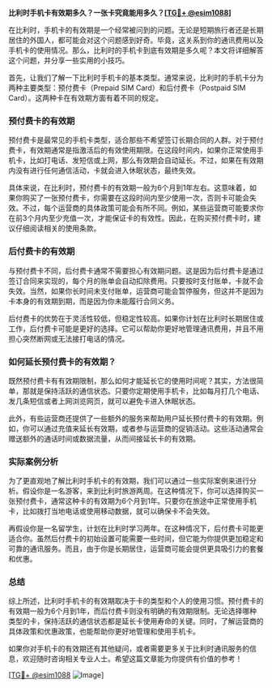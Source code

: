 **比利时手机卡有效期多久？一张卡究竟能用多久？[[TG💪+ @esim1088](https://t.me/s/esim1088)]**

在比利时，手机卡的有效期是一个经常被问到的问题。无论是短期旅行者还是长期居住的外国人，都可能会对这个问题感到好奇。毕竟，这关系到你的通讯费用以及手机卡的使用情况。那么，比利时的手机卡到底有效期是多久呢？本文将详细解答这个问题，并分享一些实用的小技巧。

首先，让我们了解一下比利时手机卡的基本类型。通常来说，比利时的手机卡分为两种主要类型：预付费卡（Prepaid SIM Card）和后付费卡（Postpaid SIM Card）。这两种卡在有效期方面有着不同的规定。

### 预付费卡的有效期

预付费卡是最常见的手机卡类型，适合那些不希望签订长期合同的人群。对于预付费卡，有效期通常是指激活后的有效使用期限。在这段时间内，如果你正常使用手机卡，比如打电话、发短信或上网，那么有效期会自动延长。不过，如果在有效期内没有进行任何通信活动，卡就会进入休眠状态，最终失效。

具体来说，在比利时，预付费卡的有效期一般为6个月到1年左右。这意味着，如果你购买了一张预付费卡，你需要在这段时间内至少使用一次，否则卡可能会失效。不过，每个运营商的具体政策可能会有所不同。例如，某些运营商可能要求你在前3个月内至少充值一次，才能保证卡的有效性。因此，在购买预付费卡时，建议仔细阅读相关的使用条款。

### 后付费卡的有效期

与预付费卡不同，后付费卡通常不需要担心有效期问题。这是因为后付费卡是通过签订合同来实现的，每个月的账单会自动扣除费用。只要按时支付账单，卡就不会失效。当然，如果你长时间未支付账单，运营商可能会暂停服务，但这并不是因为卡本身的有效期到期，而是因为你未能履行合同义务。

后付费卡的优势在于灵活性较低，但稳定性较高。如果你计划在比利时长期居住或工作，后付费卡可能是更好的选择。它可以帮助你更好地管理通讯费用，并且不用担心突然断网或无法接打电话的情况。

### 如何延长预付费卡的有效期？

既然预付费卡有有效期限制，那么如何才能延长它的使用时间呢？其实，方法很简单，那就是保持活跃的通信状态。只要你定期使用手机卡，比如每月打几个电话、发几条短信或者上网浏览网页，就可以避免卡进入休眠状态。

此外，有些运营商还提供了一些额外的服务来帮助用户延长预付费卡的有效期。例如，你可以通过充值来延长有效期，或者参与运营商的促销活动。这些活动通常会赠送额外的通话时间或数据流量，从而间接延长卡的有效期。

### 实际案例分析

为了更直观地了解比利时手机卡的有效期，我们可以通过一些实际案例来进行分析。假设你是一名游客，来到比利时旅游两周。在这种情况下，你可以选择购买一张预付费卡，通常这种卡的有效期为6个月到1年。只要你在旅途中正常使用手机卡，比如拨打当地电话或使用移动数据，就可以确保卡不会失效。

再假设你是一名留学生，计划在比利时学习两年。在这种情况下，后付费卡可能更适合你。虽然后付费卡的初始设置可能需要一些时间，但它能为你提供更加稳定和可靠的通讯服务。而且，由于你是长期居住，运营商可能会提供更具吸引力的套餐和优惠。

### 总结

综上所述，比利时手机卡的有效期取决于卡的类型和个人的使用习惯。预付费卡的有效期一般为6个月到1年，而后付费卡则没有明确的有效期限制。无论选择哪种类型的卡，保持活跃的通信状态都是延长卡使用寿命的关键。同时，了解运营商的具体政策和优惠政策，也能帮助你更好地管理和使用手机卡。

如果你对手机卡的有效期还有其他疑问，或者需要更多关于比利时通讯服务的信息，欢迎随时咨询相关专业人士。希望这篇文章能为你提供有价值的参考！

[[TG💪+ @esim1088](https://t.me/s/esim1088) ![Image](https://i.postimg.cc/4NQfJmqS/Snipaste-2025-05-13-00-14-12.png)]